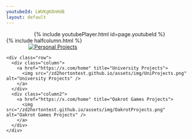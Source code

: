 ```yaml
---
youtubeId: LWVKgK0nHd8
layout: default
---
```


<center>{% include youtubePlayer.html id=page.youtubeId %}</center>
{% include halfcolumn.html %}

<body>
	<div style="text-align: center; width: 50%">
	    <a href="https://x.com/home" title="Personal Projects">
	      <img src="/zd2hortontest.github.io/assets/img/PersonalProjects.png" alt="Personal Projects" />
		</a>
	</div>

	<div class="row">
	  <div class="column">
		<a href="https://x.com/home" title="University Projects">
		  <img src="/zd2hortontest.github.io/assets/img/UniProjects.png" alt="University Projects" />
		</a>
	  </div>
	  <div class="column2">
		<a href="https://x.com/home" title="Oakrot Games Projects">
		  <img src="/zd2hortontest.github.io/assets/img/OakrotProjects.png" alt="Oakrot Games Projects" />
		</a>
	  </div>
	</div>
</body>